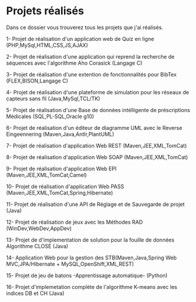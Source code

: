 # Projets réalisés
Dans ce dossier vous trouverez tous les projets que j'ai réalisés.

  1-  Projet de réalisation d'un application web de Quiz en ligne (PHP,MySql,HTML,CSS,JS,AJAX) 
  
  2-  Projet de réalisation d'une application qui reprend la recherche de séquences avec l'algorithme Aho Corasick (Langage C)
  
  3-  Projet de réalisation d'une extention de fonctionnalités pour BibTex (FLEX,BISON,Langage C)
  
  4-  Projet de réalisation d'une plateforme de simulation pour les réseaux de capteurs sans fil (Java,MySql,TCL/TK)
  
  5-  Projet de réalisation d'une Base de données intélligente de préscriptions Médicales (SQL,PL-SQL,Oracle g10)
  
  6-  Projet de réalisation d'un éditeur de diagramme UML avec le Reverse Eingeennering (Maven,Java,Antlr,PlantUML)
  
  7-  Projet de réalisation d'application Web REST (Maven,JEE,XML,TomCat)
  
  8-  Projet de réalisation d'application Web SOAP (Maven,JEE,XML,TomCat)

  9-  Projet de réalisation d'application Web EPI (Maven,JEE,XML,TomCat,Camel)
  
  10- Projet de réalisation d'application Web PASS (Maven,JEE,XML,TomCat,Spring,Hibernate)
  
  11- Projet de réalisation d'une API de Réglage et de Sauvegarde de projet (Java)
  
  12- Projet de réalisation de jeux avec les Méthodes RAD (WinDev,WebDev,AppDev)
  
  13- Projet de d'implementation de solution pour la fouille de données Algorithme CLOSE (Java)
  
  14- Application Web pour la gestion des STB(Maven,Java,Spring Web MVC,JPA/Hibernate + MySQL,OpenShift,XML,REST)
  
  15- Projet de jeu de batons -Apprentissage automatique- (Python)     

  16- Projet d'implemetation complète de l'algorithme K-means avec les indices DB et CH (Java)

